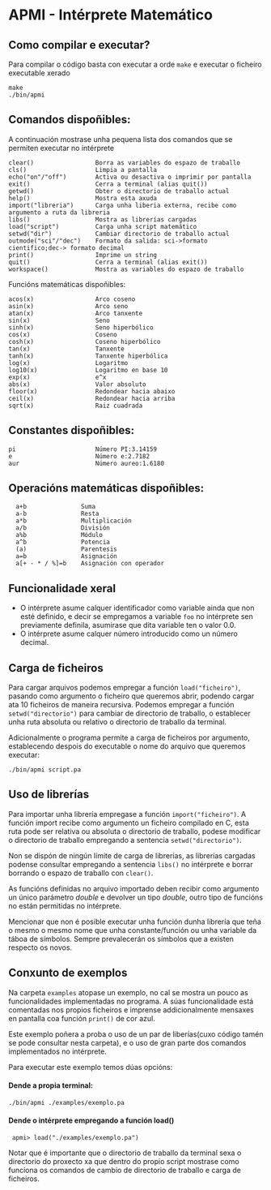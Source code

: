 

# APMI - Intérprete Matemático
## Como compilar e executar?
Para compilar o código basta con executar a orde `make` e executar o ficheiro executable xerado

    make
    ./bin/apmi

## Comandos dispoñibles:
A continuación mostrase unha pequena lista dos comandos que se permiten executar no  intérprete 

    clear()                 Borra as variables do espazo de traballo
    cls()                   Limpia a pantalla
    echo("on"/"off")        Activa ou desactiva o imprimir por pantalla
    exit()                  Cerra a terminal (alias quit())
    getwd()                 Obter o directorio de traballo actual
    help()                  Mostra esta axuda
    import("libreria")      Carga unha liberia externa, recibe como argumento a ruta da libreria
    libs()                  Mostra as librerías cargadas
    load("script")          Carga unha script matemático
    setwd("dir")            Cambiar directorio de traballo actual
    outmode("sci"/"dec")    Formato da salida: sci->formato cientifico;dec-> formato decimal
    print()                 Imprime un string
    quit()                  Cerra a terminal (alias exit())
    workspace()             Mostra as variables do espazo de traballo
Funcións matemáticas dispoñibles:

    acos(x)                 Arco coseno
    asin(x)                 Arco seno
    atan(x)                 Arco tanxente
    sin(x)                  Seno
    sinh(x)                 Seno hiperbólico
    cos(x)                  Coseno
    cosh(x)                 Coseno hiperbólico
    tan(x)                  Tanxente
    tanh(x)                 Tanxente hiperbólica
    log(x)                  Logaritmo
    log10(x)                Logaritmo en base 10
    exp(x)                  e^x
    abs(x)                  Valor absoluto
    floor(x)                Redondear hacia abaixo
    ceil(x)                 Redondear hacia arriba
    sqrt(x)                 Raiz cuadrada

## Constantes dispoñibles:
    pi                      Número PI:3.14159
    e                       Número e:2.7182
    aur                     Número aureo:1.6180
## Operacións matemáticas dispoñibles:

      a+b				Suma    
      a-b				Resta 		 
      a*b 				Multiplicación
      a/b				División
      a%b				Módulo
      a^b               Potencia
      (a)               Parentesis
      a=b               Asignación
      a[+ - * / %]=b    Asignación con operador

## Funcionalidade xeral

- O intérprete asume calquer identificador como variable ainda que non esté definido, e decir se empregamos a variable `foo` no intérprete sen previamente definila, asumirase que dita variable ten o valor 0.0.
- O intérprete asume calquer número introducido como un número decimal.

## Carga de ficheiros
Para cargar arquivos podemos empregar a función `load("ficheiro")`, pasando como argumento o ficheiro que queremos abrir, podendo cargar ata 10 ficheiros de maneira recursiva. Podemos empregar a función `setwd("directorio")` para cambiar de directorio de traballo, o establecer unha ruta absoluta ou relativo o directorio de traballo da terminal.

Adicionalmente o programa permite a carga de ficheiros por argumento, establecendo despois do executable o nome do arquivo que queremos executar:

    ./bin/apmi script.pa

## Uso de librerías
Para importar unha librería empregase a función `import("ficheiro")`.
A función import recibe como argumento un ficheiro compilado en C, esta ruta pode ser relativa ou absoluta o directorio de traballo, podese modificar o directorio de traballo empregando a sentencia `setwd("directorio")`.

Non se dispón de ningún límite de carga de librerías, as librerías cargadas podense consultar empregando a sentencia `libs()` no intérprete e borrar borrando o espazo de traballo con `clear()`.

As funcións definidas no arquivo importado deben recibir como argumento un único parámetro *double* e devolver un tipo *double*, outro tipo de funcións no están permitidas no intérprete.

Mencionar que non é posible executar unha función dunha librería que teña o mesmo o mesmo nome que unha constante/función ou unha variable da táboa de símbolos. Sempre prevalecerán os símbolos que a existen respecto os novos.

## Conxunto de exemplos 
Na carpeta `examples` atopase un exemplo, no cal se mostra un pouco as funcionalidades implementadas no programa. A súas funcionalidade está comentadas nos propios ficheiros e imprense addicionalmente mensaxes en pantalla coa función `print()` de cor azul.

Este exemplo poñera a proba o uso de un par de liberías(cuxo código tamén se pode consultar nesta carpeta), e o uso de gran parte dos comandos implementados no intérprete.

Para executar este exemplo temos dúas opcións:

#### Dende a propia terminal: 

    ./bin/apmi ./examples/exemplo.pa

#### Dende o intérprete empregando a función load()

     apmi> load("./examples/exemplo.pa") 

Notar que é importante que o directorio de traballo da terminal sexa o directorio do proxecto xa que dentro do propio script mostrase como funciona os comandos de cambio de directorio de traballo e carga de ficheiros.
